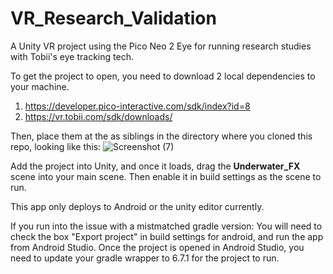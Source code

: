 # VR_Research_Validation
A Unity VR project using the Pico Neo 2 Eye for running research studies with Tobii's eye tracking tech.

To get the project to open, you need to download 2 local dependencies to your machine.
1) https://developer.pico-interactive.com/sdk/index?id=8 
2) https://vr.tobii.com/sdk/downloads/

Then, place them at the as siblings in the directory where you cloned this repo, looking like this:
![Screenshot (7)](https://user-images.githubusercontent.com/5590748/123523496-cbe2f380-d678-11eb-80d8-dc1e091b4ab9.png)

Add the project into Unity, and once it loads, drag the **Underwater_FX** scene into your main scene. Then enable it in build settings as the scene to run.

This app only deploys to Android or the unity editor currently.

If you run into the issue with a mistmatched gradle version:
You will need to check the box "Export project" in build settings for android, and run the app from Android Studio. 
Once the project is opened in Android Studio, you need to update your gradle wrapper to 6.7.1 for the project to run.
